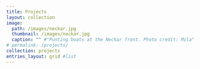 ```yaml
---
title: Projects
layout: collection
image:
  path: /images/neckar.jpg
  thumbnail: /images/neckar.jpg
  caption: "" #"Punting boats at the Neckar front. Photo credit: Mila"
# permalink: /projects/
collection: projects
entries_layout: grid #list
---
```

